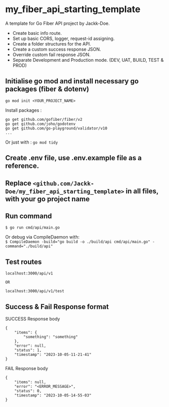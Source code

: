 # my_fiber_api_starting_template
A template for Go Fiber API project by Jackk-Doe.<br>

- Create basic info route.<br>
- Set up basic CORS, logger, request-id assigning.<br> 
- Create a folder structures for the API.<br>
- Create a custom success response JSON.<br>
- Override custom fail response JSON.<br>
- Separate Development and Production mode. (DEV, UAT, BUILD, TEST & PROD)<br>


## Initialise go mod and install necessary go packages (fiber & dotenv) 
```
go mod init <YOUR_PROJECT_NAME>
```

Install packages :
```
go get github.com/gofiber/fiber/v2
go get github.com/joho/godotenv
go get github.com/go-playground/validator/v10
...
```

Or just with : `go mod tidy`

## Create .env file, use .env.example file as a reference.

## Replace ``<github.com/Jackk-Doe/my_fiber_api_starting_template>`` in all files, with your go project name<br>


## Run command
`$ go run cmd/api/main.go`

Or debug via CompileDaemon with: <br>
`$ CompileDaemon -build="go build -o ./build/api cmd/api/main.go" -command="./build/api"`


## Test routes 
```
localhost:3000/api/v1

OR

localhost:3000/api/v1/test
```


## Success & Fail Response format
SUCCESS Response body
```
{
    "items": {
        "something": "something"
    },
    "error": null,
    "status": 1,
    "timestamp": "2023-10-05-11-21-41"
}
```

FAIL Response body
```
{
    "items": null,
    "error": "<ERROR_MESSAGE>",
    "status": 0,
    "timestamp": "2023-10-05-14-55-03"
}
```

